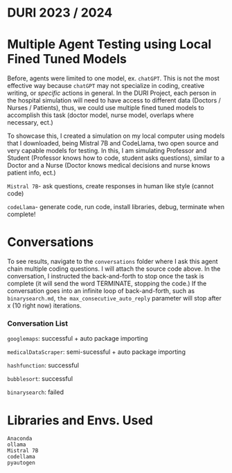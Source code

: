 # DURI 2023 / 2024
# Multiple Agent Testing using Local Fined Tuned Models

Before, agents were limited to one model, ex. `chatGPT`. This is not the most effective way because `chatGPT` may not specialize in coding, creative writing, or *specific* actions in general. In the DURI Project, each person in the hospital simulation will need to have access to different data (Doctors / Nurses / Patients), thus, we could use multiple fined tuned models to accomplish this task (doctor model, nurse model, overlaps where necessary, ect.)

To showcase this, I created a simulation on my local computer using models that I downloaded, being Mistral 7B and CodeLlama, two open source and very capable models for testing. In this, I am simulating Professor and Student (Professor knows how to code, student asks questions), similar to a Doctor and a Nurse (Doctor knows medical decisions and nurse knows patient info, ect.)

`Mistral 7B`- ask questions, create responses in human like style (cannot code)

`codeLlama`- generate code, run code, install libraries, debug, terminate when complete!

# Conversations

To see results, navigate to the `conversations` folder where I ask this agent chain multiple coding questions. I will attach the source code above. In the conversation, I instructed the back-and-forth to stop once the task is complete (it will send the word TERMINATE, stopping the code.) If the conversation goes into an infinite loop of back-and-forth, such as `binarysearch.md`, `the max_consecutive_auto_reply` parameter will stop after x (10 right now) iterations.

### Conversation List

`googlemaps`: successful + auto package importing 

`medicalDataScraper`: semi-sucessful + auto package importing

`hashfunction`: successful

`bubblesort`: successful

`binarysearch`: failed

# Libraries and Envs. Used

```
Anaconda
ollama
Mistral 7B
codellama
pyautogen
```
